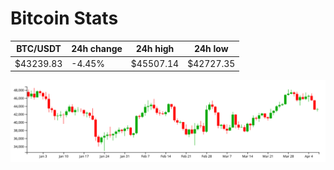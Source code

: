 # Bitcoin Stats

BTC/USDT|24h change|24h high|24h low|
|---|---|---|---|
|$43239.83|-4.45%|$45507.14|$42727.35|

<img src="./chart.svg">

